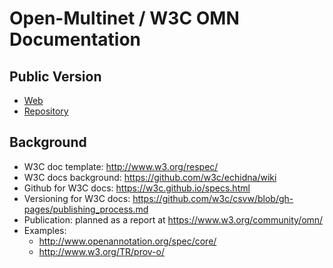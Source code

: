 # Open-Multinet / W3C OMN Documentation

## Public Version

  - [Web](http://open-multinet.github.io/playground-rspecs-ontology/)
  - [Repository](https://github.com/open-multinet/playground-rspecs-ontology/tree/gh-pages)

## Background
 - W3C doc template: http://www.w3.org/respec/
 - W3C docs background: https://github.com/w3c/echidna/wiki
 - Github for W3C docs: https://w3c.github.io/specs.html
 - Versioning for W3C docs: https://github.com/w3c/csvw/blob/gh-pages/publishing_process.md
 - Publication: planned as a report at https://www.w3.org/community/omn/
 - Examples:
   - http://www.openannotation.org/spec/core/
   - http://www.w3.org/TR/prov-o/
